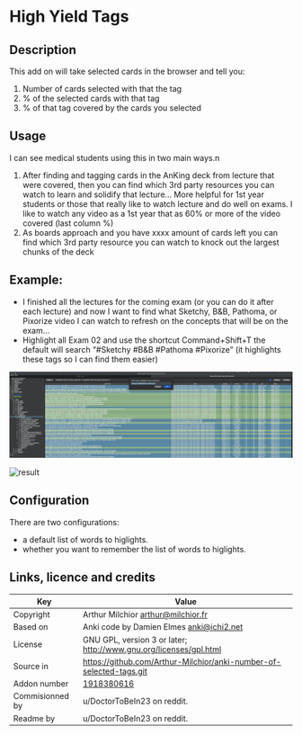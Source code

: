 # High Yield Tags

## Description

This add on will take selected cards in the browser and tell you:
1. Number of cards selected with that the tag
2. % of the selected cards with that tag
3. % of that tag covered by the cards you selected

## Usage
I can see medical students using this in two main ways.n
1. After finding and tagging cards in the AnKing deck from lecture that were covered, then you can find which 3rd party resources you can watch to learn and solidify that lecture… More helpful for 1st year students or those that really like to watch lecture and do well on exams. I like to watch any video as a 1st year that as 60% or more of the video covered (last column %)
2. As boards approach and you have xxxx amount of cards left you can find which 3rd party resource you can watch to knock out the largest chunks of the deck

## Example:
* I finished all the lectures for the coming exam (or you can do it after each lecture) and now I want to find what Sketchy, B&B, Pathoma, or Pixorize video I can watch to refresh on the concepts that will be on the exam… 
* Highlight all Exam 02 and use the shortcut Command+Shift+T the
  default will search “#Sketchy #B&B #Pathoma #Pixorize” (it
  highlights these tags so I can find them easier)

![query](img1.png)

![result](img2.png)



## Configuration
There are two configurations: 
* a default list of words to higlights. 
* whether you want to remember the list of words to higlights.

## Links, licence and credits

Key         |Value
------------|-------------------------------------------------------------------
Copyright   | Arthur Milchior <arthur@milchior.fr>
Based on    | Anki code by Damien Elmes <anki@ichi2.net>
License     | GNU GPL, version 3 or later; http://www.gnu.org/licenses/gpl.html
Source in   | https://github.com/Arthur-Milchior/anki-number-of-selected-tags.git
Addon number| [1918380616](https://ankiweb.net/shared/info/1918380616)
Commisionned by | u/DoctorToBeIn23 on reddit.
Readme by | u/DoctorToBeIn23 on reddit.
